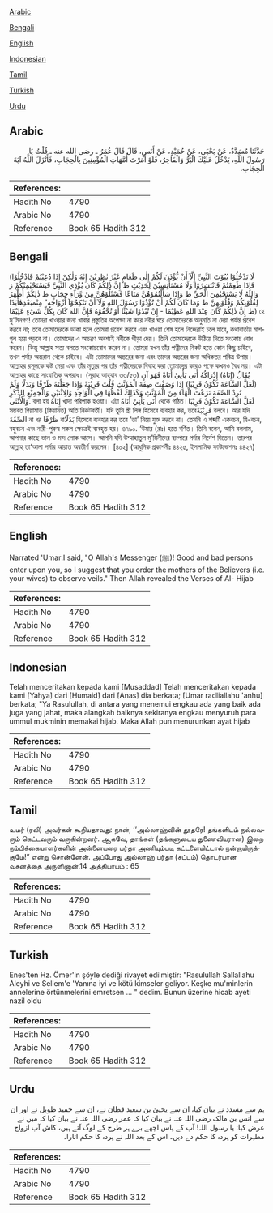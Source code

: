 [Arabic](#arabic)

[Bengali](#bengali)

[English](#english)

[Indonesian](#indonesian)

[Tamil](#tamil)

[Turkish](#turkish)

[Urdu](#urdu)

## Arabic


<div dir="rtl" lang="ar" style={{fontSize:'larger',backgroundColor:'#f8f9fa',padding:20}}>
حَدَّثَنَا مُسَدَّدٌ، عَنْ يَحْيَى، عَنْ حُمَيْدٍ، عَنْ أَنَسٍ، قَالَ قَالَ عُمَرُ ـ رضى الله عنه ـ قُلْتُ يَا رَسُولَ اللَّهِ، يَدْخُلُ عَلَيْكَ الْبَرُّ وَالْفَاجِرُ، فَلَوْ أَمَرْتَ أُمَّهَاتِ الْمُؤْمِنِينَ بِالْحِجَابِ، فَأَنْزَلَ اللَّهُ آيَةَ الْحِجَابِ‏.‏
</div>
<div style={{backgroundColor:'#f8f9fa',padding:20, marginBottom: 10}}><table> <thead> <tr> <th>References:</th> <th></th> </tr> </thead> <tbody><tr><td>Hadith No</td><td>4790</td></tr><tr><td>Arabic No</td><td>4790</td></tr><tr><td>Reference</td><td>Book 65 Hadith 312</td></tr></tbody></table></div>

## Bengali


<div dir="ltr" lang="bn" style={{fontSize:'larger',backgroundColor:'#f8f9fa',padding:20}}>
(لَا تَدْخُلُوْا بُيُوْتَ النَّبِيِّ إِلَّآ أَنْ يُّؤْذَنَ لَكُمْ إِلٰى طَعَامٍ غَيْرَ نٰظِرِيْنَ إِنٰهُ وَلٰكِنْ إِذَا دُعِيْتُمْ فَادْخُلُوْا فَإِذَا طَعِمْتُمْ فَانْتَشِرُوْا وَلَا مُسْتَأْنِسِيْنَ لِحَدِيْثٍ ط إِنَّ ذٰلِكُمْ كَانَ يُؤْذِي النَّبِيَّ فَيَسْتَحْيٰمِنْكُمْ ز وَاللهُ لَا يَسْتَحْيٰمِنَ الْحَقِّ ط وَإِذَا سَأَلْتُمُوْهُنَّ مَتَاعًا فَسْئَلُوْهُنَّ مِنْ وَّرَآءِ حِجَابٍ ط ذٰلِكُمْ أَطْهَرُ لِقُلُوْبِكُمْ وَقُلُوْبِهِنَّ ط وَمَا كَانَ لَكُمْ أَنْ تُؤْذُوْا رَسُوْلَ اللهِ وَلَآ أَنْ تَنْكِحُوْآ أَزْوَاجَه” مِنْمبَعْدِهٰٓأَبَدًا ط إِنَّ ذٰلِكُمْ كَانَ عِنْدَ اللهِ عَظِيْمًا - إِنْ تُبْدُوْا شَيْئًا أَوْ تُخْفُوْهُ فَإِنَّ اللهَ كَانَ بِكُلِّ شَيْءٍ عَلِيْمًا) হে মু’মিনগণ! তোমরা খাওয়ার জন্য খাবার প্রস্তুতির অপেক্ষা না করে নবীর ঘরে তোমাদেরকে অনুমতি না দেয়া পর্যন্ত প্রবেশ করবে না; তবে তোমাদেরকে ডাকা হলে তোমরা প্রবেশ করবে এবং খাওয়া শেষ হলে নিজেরাই চলে যাবে, কথাবার্তায় মাশগুল হয়ে পড়বে না। তোমাদের এ আচরণ অবশ্যই নবীকে পীড়া দেয়। তিনি তোমাদেরকে উঠিয়ে দিতে সংকোচ বোধ করেন। কিন্তু আল্লাহ সত্য বলতে সংকোচবোধ করেন না। তোমরা যখন তাঁর পত্নীদের নিকট হতে কোন কিছু চাইবে, তখন পর্দার অন্তরাল থেকে চাইবে। এটা তোমাদের অন্তরের জন্য এবং তাদের অন্তরের জন্য অধিকতর পবিত্র উপায়। আল্লাহর রসূলকে কষ্ট দেয়া এবং তাঁর মৃত্যুর পর তাঁর পত্নীদেরকে বিবাহ করা তোমাদের কারও পক্ষে কখনও বৈধ নয়। এটা আল্লাহর কাছে সাংঘাতিক অপরাধ। (সূরাহ আহযাব ৩৩/৫৩) يُقَالُ (إِنَاهُ) إِدْرَاكُهُ أَنَى يَأْنِيْ أَنَاةً فَهُوَ آنٍ (لَعَلَّ السَّاعَةَ تَكُوْنُ قَرِيْبًا) إِذَا وَصَفْتَ صِفَةَ الْمُؤَنَّثِ قُلْتَ قَرِيْبَةً وَإِذَا جَعَلْتَهُ ظَرْفًا وَبَدَلًا وَلَمْ تُرِدْ الصِّفَةَ نَزَعْتَ الْهَاءَ مِنَ الْمُؤَنَّثِ وَكَذَلِكَ لَفْظُهَا فِي الْوَاحِدِ وَالِاثْنَيْنِ وَالْجَمِيْعِ لِلذَّكَرِ وَالْأُنْثَى. বলা হয় إِنَاهُ খাদ্য পরিপাক হওয়া। এটা أَنَى يَأْنِيْ أَنَاةً থেকে গঠিত।لَعَلَّ السَّاعَةَ تَكُوْنُ قَرِيْبًا সম্ভবত ক্বিয়ামাত (কিয়ামত) অতি নিকটবর্তী। যদি তুমি স্ত্রী লিঙ্গ হিসেবে ব্যবহার কর, তবেقَرِيْبَةً বলবে। আর যদি الصِّفَةَ না ধর ظَرْفًا বাبَدَلًا হিসেবে ব্যবহার কর তবে ‘তা’ নিয়ে যুক্ত করবে না। তেমনি এ শব্দটি একবচন, দ্বি-বচন, বহুবচন এবং নারী-পুরুষ সকল ক্ষেত্রেই ব্যবহৃত হয়। ৪৭৯০. ‘উমার (রাঃ) হতে বর্ণিত। তিনি বলেন, আমি বললাম, আপনার কাছে ভাল ও মন্দ লোক আসে। আপনি যদি উম্মাহাতুল মু’মিনীদের ব্যাপারে পর্দার নির্দেশ দিতেন। তারপর আল্লাহ্ তা‘আলা পর্দার আয়াত অবতীর্ণ করলেন। [৪০২] (আধুনিক প্রকাশনীঃ ৪৪২৫, ইসলামিক ফাউন্ডেশনঃ ৪৪২৭)
</div>
<div style={{backgroundColor:'#f8f9fa',padding:20, marginBottom: 10}}><table> <thead> <tr> <th>References:</th> <th></th> </tr> </thead> <tbody><tr><td>Hadith No</td><td>4790</td></tr><tr><td>Arabic No</td><td>4790</td></tr><tr><td>Reference</td><td>Book 65 Hadith 312</td></tr></tbody></table></div>

## English


<div dir="ltr" lang="en" style={{fontSize:'larger',backgroundColor:'#f8f9fa',padding:20}}>
Narrated 'Umar:I said, "O Allah's Messenger (ﷺ)! Good and bad persons enter upon you, so I suggest that you order the mothers of the Believers (i.e. your wives) to observe veils." Then Allah revealed the Verses of Al- Hijab
</div>
<div style={{backgroundColor:'#f8f9fa',padding:20, marginBottom: 10}}><table> <thead> <tr> <th>References:</th> <th></th> </tr> </thead> <tbody><tr><td>Hadith No</td><td>4790</td></tr><tr><td>Arabic No</td><td>4790</td></tr><tr><td>Reference</td><td>Book 65 Hadith 312</td></tr></tbody></table></div>

## Indonesian


<div dir="ltr" lang="id" style={{fontSize:'larger',backgroundColor:'#f8f9fa',padding:20}}>
Telah menceritakan kepada kami [Musaddad] Telah menceritakan kepada kami [Yahya] dari [Humaid] dari [Anas] dia berkata; [Umar radliallahu 'anhu] berkata; "Ya Rasulullah, di antara yang menemui engkau ada yang baik ada juga yang jahat, maka alangkah baiknya sekiranya engkau menyuruh para ummul mukminin memakai hijab. Maka Allah pun menurunkan ayat hijab
</div>
<div style={{backgroundColor:'#f8f9fa',padding:20, marginBottom: 10}}><table> <thead> <tr> <th>References:</th> <th></th> </tr> </thead> <tbody><tr><td>Hadith No</td><td>4790</td></tr><tr><td>Arabic No</td><td>4790</td></tr><tr><td>Reference</td><td>Book 65 Hadith 312</td></tr></tbody></table></div>

## Tamil


<div dir="ltr" lang="ta" style={{fontSize:'larger',backgroundColor:'#f8f9fa',padding:20}}>
உமர் (ரலி) அவர்கள் கூறியதாவது: நான், ‘‘அல்லாஹ்வின் தூதரே! தங்களிடம் நல்லவரும் கெட்டவரும் வருகின்றனர். ஆகவே, தாங்கள் (தங்களுடைய துணைவியரான) இறை நம்பிக்கையாளர்களின் அன்னையரை பர்தா அணியும்படி கட்டளையிட்டால் நன்றாயிருக்குமே!” என்று சொன்னேன். அப்போது அல்லாஹ் பர்தா (சட்டம்) தொடர்பான வசனத்தை அருளினான்.14 அத்தியாயம் : 65
</div>
<div style={{backgroundColor:'#f8f9fa',padding:20, marginBottom: 10}}><table> <thead> <tr> <th>References:</th> <th></th> </tr> </thead> <tbody><tr><td>Hadith No</td><td>4790</td></tr><tr><td>Arabic No</td><td>4790</td></tr><tr><td>Reference</td><td>Book 65 Hadith 312</td></tr></tbody></table></div>

## Turkish


<div dir="ltr" lang="tr" style={{fontSize:'larger',backgroundColor:'#f8f9fa',padding:20}}>
Enes'ten Hz. Ömer'in şöyle dediği rivayet edilmiştir: "Rasulullah Sallallahu Aleyhi ve Sellem'e 'Yanına iyi ve kötü kimseler geliyor. Keşke mu'minlerin annelerine örtünmelerini emretsen ... " dedim. Bunun üzerine hicab ayeti nazil oldu
</div>
<div style={{backgroundColor:'#f8f9fa',padding:20, marginBottom: 10}}><table> <thead> <tr> <th>References:</th> <th></th> </tr> </thead> <tbody><tr><td>Hadith No</td><td>4790</td></tr><tr><td>Arabic No</td><td>4790</td></tr><tr><td>Reference</td><td>Book 65 Hadith 312</td></tr></tbody></table></div>

## Urdu


<div dir="rtl" lang="ur" style={{fontSize:'larger',backgroundColor:'#f8f9fa',padding:20}}>
ہم سے مسدد نے بیان کیا، ان سے یحییٰ بن سعید قطان نے، ان سے حمید طویل نے اور ان سے انس بن مالک رضی اللہ عنہ نے بیان کیا کہ عمر رضی اللہ عنہ نے بیان کیا کہ میں نے عرض کیا: یا رسول اللہ! آپ کے پاس اچھے برے ہر طرح کے لوگ آتے ہیں، کاش آپ ازواج مطہرات کو پردہ کا حکم دے دیں۔ اس کے بعد اللہ نے پردہ کا حکم اتارا۔
</div>
<div style={{backgroundColor:'#f8f9fa',padding:20, marginBottom: 10}}><table> <thead> <tr> <th>References:</th> <th></th> </tr> </thead> <tbody><tr><td>Hadith No</td><td>4790</td></tr><tr><td>Arabic No</td><td>4790</td></tr><tr><td>Reference</td><td>Book 65 Hadith 312</td></tr></tbody></table></div>